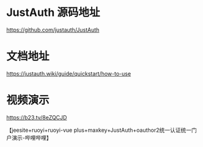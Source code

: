 
# JustAuth 源码地址
https://github.com/justauth/JustAuth

# 文档地址

https://justauth.wiki/guide/quickstart/how-to-use

# 视频演示

https://b23.tv/8eZQCJD

【jeesite+ruoyi+ruoyi-vue plus+maxkey+JustAuth+oauthor2统一认证统一门户演示-哔哩哔哩】 